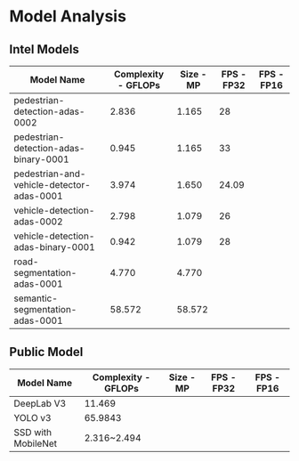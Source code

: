 # Model Analysis

## Intel Models
|Model Name   |Complexity - GFLOPs   | Size - MP  | FPS - FP32 |  FPS - FP16 |
|---|---|---|---|---|
|pedestrian-detection-adas-0002   |2.836   |1.165   |28   |   |
|pedestrian-detection-adas-binary-0001   |0.945   |1.165|33   |   |
|pedestrian-and-vehicle-detector-adas-0001   |	3.974   |1.650	   |24.09   |   |
|vehicle-detection-adas-0002   |2.798   |1.079   |26   |   |
|vehicle-detection-adas-binary-0001   |0.942   |1.079   |28   |   |
|road-segmentation-adas-0001   |4.770   |4.770   |   |   |
|semantic-segmentation-adas-0001   |58.572   |58.572   |   |   |

## Public Model
|Model Name   |Complexity - GFLOPs   | Size - MP  | FPS - FP32 |  FPS - FP16 |
|---|---|---|---|---|
|DeepLab V3|11.469||||
|YOLO v3|65.9843||||
|SSD with MobileNet |2.316~2.494||||

